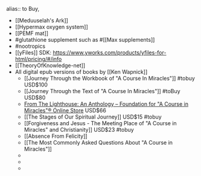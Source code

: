 alias:: to Buy,
- [[Meduuselah's Ark]]
- [[Hypermax oxygen system]]
- [[PEMF mat]]
- #glutathione supplement such as #[[Max supplements]]
- #nootropics
- [[yFiles]] SDK: https://www.yworks.com/products/yfiles-for-html/pricing/#/info
- [[TheoryOfKnowledge-net]]
- All digital epub versions of books by [[Ken Wapnick]]
	- [[Journey Through the Workbook of "A Course In Miracles"]] #tobuy USD$100
	- [[Journey Through the Text of "A Course In Miracles"]] #toBuy USD$80
	- [From The Lighthouse: An Anthology – Foundation for "A Course in Miracles"® Online Store](https://facimstore.org/products/from-the-lighthouse-epub) USD$66
	- [[The Stages of Our Spiritual Journey]] USD$15 #tobuy
	- [[Forgiveness and Jesus - The Meeting Place of "A Course in Miracles" and Christianity]] USD$23 #tobuy
	- [[Absence From Felicity]]
	- [[The Most Commonly Asked Questions About "A Course in Miracles"]]
	-
	-
	-